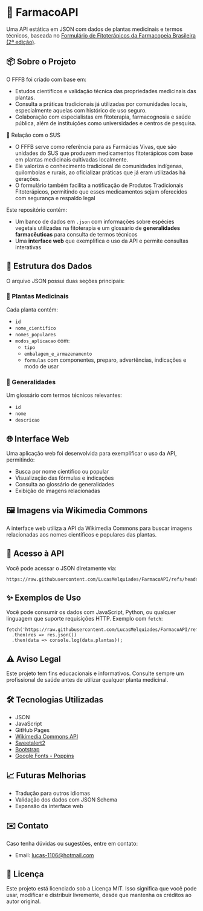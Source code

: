 # 🌿 FarmacoAPI

Uma API estática em JSON com dados de plantas medicinais e termos técnicos, baseada no [Formulário de Fitoterápicos da Farmacopeia Brasileira (2ª edição)](https://www.gov.br/anvisa/pt-br/assuntos/farmacopeia/formulario-fitoterapico).

## 📦 Sobre o Projeto

O FFFB  foi criado com base em:

- Estudos científicos e validação técnica das propriedades medicinais das plantas.
- Consulta a práticas tradicionais já utilizadas por comunidades locais, especialmente aquelas com histórico de uso seguro.
- Colaboração com especialistas em fitoterapia, farmacognosia e saúde pública, além de instituições como universidades e centros de pesquisa.

🏥 Relação com o SUS

- O FFFB serve como referência para as Farmácias Vivas, que são unidades do SUS que produzem medicamentos fitoterápicos com base em plantas medicinais cultivadas localmente.
- Ele valoriza o conhecimento tradicional de comunidades indígenas, quilombolas e rurais, ao oficializar práticas que já eram utilizadas há gerações.
- O formulário também facilita a notificação de Produtos Tradicionais Fitoterápicos, permitindo que esses medicamentos sejam oferecidos com segurança e respaldo legal

Este repositório contém:

- Um banco de dados em `.json` com informações sobre espécies vegetais utilizadas na fitoterapia e um glossário de **generalidades farmacêuticas** para consulta de termos técnicos
- Uma **interface web** que exemplifica o uso da API e permite consultas interativas

## 🧬 Estrutura dos Dados

O arquivo JSON possui duas seções principais:

### 🌱 Plantas Medicinais

Cada planta contém:

- `id`
- `nome_cientifico`
- `nomes_populares`
- `modos_aplicacao` com:
  - `tipo`
  - `embalagem_e_armazenamento`
  - `formulas` com componentes, preparo, advertências, indicações e modo de usar

### 📖 Generalidades

Um glossário com termos técnicos relevantes:

- `id`
- `nome`
- `descricao`

## 🌐 Interface Web

Uma aplicação web foi desenvolvida para exemplificar o uso da API, permitindo:

- Busca por nome científico ou popular
- Visualização das fórmulas e indicações
- Consulta ao glossário de generalidades
- Exibição de imagens relacionadas

## 🖼️ Imagens via Wikimedia Commons

A interface web utiliza a API da Wikimedia Commons para buscar imagens relacionadas aos nomes científicos e populares das plantas.

## 🔗 Acesso à API

Você pode acessar o JSON diretamente via:

```code
https://raw.githubusercontent.com/LucasMelquiades/FarmacoAPI/refs/heads/main/js/farmacopeia.json
```

## ✨ Exemplos de Uso

Você pode consumir os dados com JavaScript, Python, ou qualquer linguagem que suporte requisições HTTP. Exemplo com `fetch`:

```code
fetch('https://raw.githubusercontent.com/LucasMelquiades/FarmacoAPI/refs/heads/main/js/farmacopeia.json')
  .then(res => res.json())
  .then(data => console.log(data.plantas));
```

## ⚠️ Aviso Legal

Este projeto tem fins educacionais e informativos. Consulte sempre um profissional de saúde antes de utilizar qualquer planta medicinal.

## 🛠️ Tecnologias Utilizadas

- JSON
- JavaScript
- GitHub Pages
- [Wikimedia Commons API](https://commons.wikimedia.org/wiki/Commons:API)
- [Sweetalert2](https://sweetalert2.github.io/)
- [Bootstrap](https://getbootstrap.com/)
- [Google Fonts - Poppins](https://fonts.google.com/specimen/Poppins) 

## 📈 Futuras Melhorias

- Tradução para outros idiomas
- Validação dos dados com JSON Schema
- Expansão da interface web

## ✉️ Contato

Caso tenha dúvidas ou sugestões, entre em contato:

- Email: lucas-1106@hotmail.com

## 📄 Licença

Este projeto está licenciado sob a Licença MIT. Isso significa que você pode usar, modificar e distribuir livremente, desde que mantenha os créditos ao autor original.
